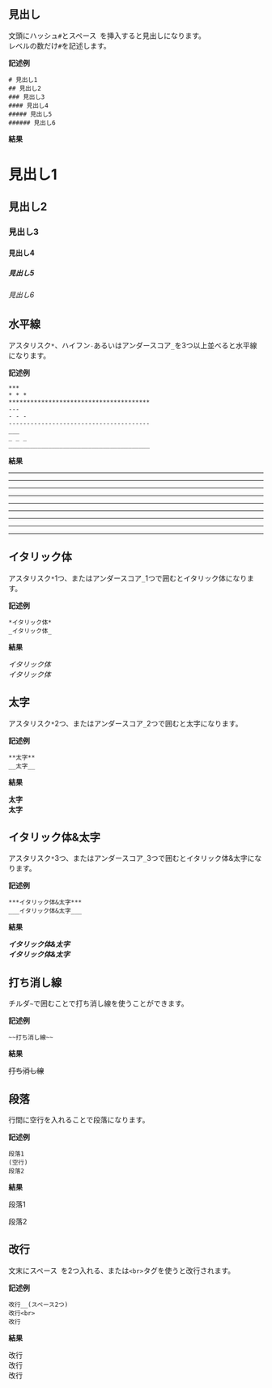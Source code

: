 ## 見出し

文頭にハッシュ`#`とスペース` `を挿入すると見出しになります。  
レベルの数だけ`#`を記述します。   

**記述例**

```
# 見出し1
## 見出し2
### 見出し3
#### 見出し4
##### 見出し5
###### 見出し6
```

**結果**

# 見出し1
## 見出し2
### 見出し3
#### 見出し4
##### 見出し5
###### 見出し6

## 水平線

アスタリスク`*`、ハイフン`-`あるいはアンダースコア`_`を3つ以上並べると水平線になります。

**記述例**

```
***
* * *
***************************************
---
- - -
---------------------------------------
___
_ _ _ 
_______________________________________

```

**結果**

***
* * *
***************************************
---
- - -
---------------------------------------
___
_ _ _ 
_______________________________________

## イタリック体

アスタリスク`*`1つ、またはアンダースコア`_`1つで囲むとイタリック体になります。

**記述例**

```
*イタリック体*
_イタリック体_
```

**結果**

*イタリック体*  
_イタリック体_

## 太字

アスタリスク`*`2つ、またはアンダースコア`_`2つで囲むと太字になります。

**記述例**

```
**太字**
__太字__
```

**結果**

**太字**  
__太字__

## イタリック体&太字

アスタリスク`*`3つ、またはアンダースコア`_`3つで囲むとイタリック体&太字になります。

**記述例**

```
***イタリック体&太字***
___イタリック体&太字___
```

**結果**

***イタリック体&太字***  
___イタリック体&太字___

## 打ち消し線

チルダ`~`で囲むことで打ち消し線を使うことができます。

**記述例**

```
~~打ち消し線~~
```

**結果**

~~打ち消し線~~

## 段落
行間に空行を入れることで段落になります。

**記述例**

```
段落1
(空行)
段落2
```

**結果**

段落1

段落2

## 改行
文末にスペース` `を2つ入れる、または`<br>`タグを使うと改行されます。

**記述例**

```
改行__(スペース2つ)
改行<br>
改行
```
**結果**

改行  
改行<br>
改行
